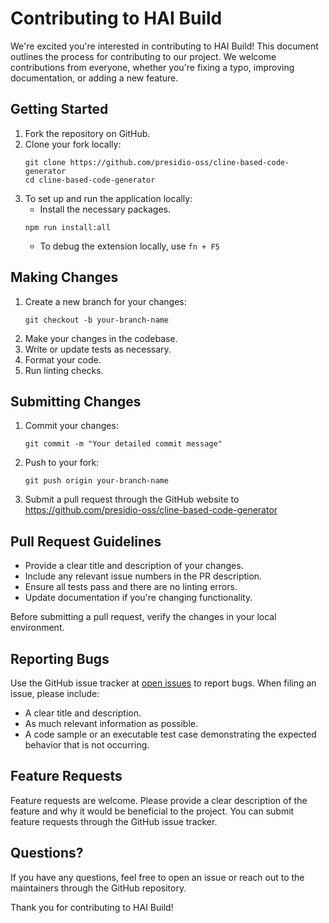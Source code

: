 # Contributing to HAI Build

We're excited you're interested in contributing to HAI Build! This document outlines the process for contributing to our project. We welcome contributions from everyone, whether you're fixing a typo, improving documentation, or adding a new feature.

## Getting Started

1. Fork the repository on GitHub.
2. Clone your fork locally:
   ```
   git clone https://github.com/presidio-oss/cline-based-code-generator
   cd cline-based-code-generator
   ```
3. To set up and run the application locally:
   - Install the necessary packages.
   ```
   npm run install:all
   ```
   - To debug the extension locally, use `fn + F5`
   
## Making Changes

1. Create a new branch for your changes:
   ```
   git checkout -b your-branch-name
   ```
2. Make your changes in the codebase.
3. Write or update tests as necessary.
4. Format your code.
5. Run linting checks.

## Submitting Changes

1. Commit your changes:
   ```
   git commit -m "Your detailed commit message"
   ```
2. Push to your fork:
   ```
   git push origin your-branch-name
   ```
3. Submit a pull request through the GitHub website to https://github.com/presidio-oss/cline-based-code-generator

## Pull Request Guidelines

- Provide a clear title and description of your changes.
- Include any relevant issue numbers in the PR description.
- Ensure all tests pass and there are no linting errors.
- Update documentation if you're changing functionality.

Before submitting a pull request, verify the changes in your local environment.

## Reporting Bugs

Use the GitHub issue tracker at [open issues](https://github.com/presidio-oss/cline-based-code-generator/issues) to report bugs. When filing an issue, please include:

- A clear title and description.
- As much relevant information as possible.
- A code sample or an executable test case demonstrating the expected behavior that is not occurring.

## Feature Requests

Feature requests are welcome. Please provide a clear description of the feature and why it would be beneficial to the project. You can submit feature requests through the GitHub issue tracker.

## Questions?

If you have any questions, feel free to open an issue or reach out to the maintainers through the GitHub repository.

Thank you for contributing to HAI Build!
